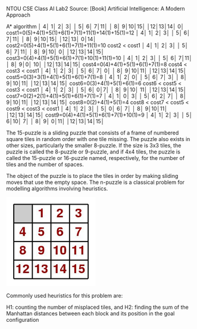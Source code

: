 NTOU CSE Class AI Lab2
Source: [Book] Artificial Intelligence: A Modern Approach

A* algorithm
│ 4│ 1│ 2│ 3│
│ 5│ 6│ 7│11│ 
│ 8│ 9│10│15│
│12│13│14│ 0│
      cost1=0(5)+4(1)+5(1)+6(1)+7(1)+11(1)+14(1)+15(1)=12
      │ 4│ 1│ 2│ 3│
      │ 5│ 6│ 7│11│
      │ 8│ 9│10│15│
      │12│13│ 0│14│
      cost2=0(5)+4(1)+5(1)+6(1)+7(1)+11(1)=10 cost2 < cost1
      │ 4│ 1│ 2│ 3│
      │ 5│ 6│ 7│11│
      │ 8│ 9│10│ 0│
      │12│13│14│15│
            cost3=0(4)+4(1)+5(1)+6(1)+7(1)+10(1)+11(1)=10
            │ 4│ 1│ 2│ 3│
            │ 5│ 6│ 7│11│
            │ 8│ 9│0│ 10│
            │12│13│14│15│
            cost4=0(4)+4(1)+5(1)+6(1)+7(1)=8 cost4 < cost3 < cost1
            │ 4│ 1│ 2│ 3│
            │ 5│ 6│ 7│ 0│
            │ 8│ 9│10│11│
            │12│13│14│15│
                  cost5=0(3)+3(1)+4(1)+5(1)+6(1)+7(1)=8
                  │ 4│ 1│ 2│ 0│
                  │ 5│ 6│ 7│ 3│
                  │ 8│ 9│10│11│
                  │12│13│14│15│
                  cost6=0(3)+4(1)+5(1)+6(1)=6 cost6 < cost5 < cost3 < cost1
                  │ 4│ 1│ 2│ 3│
                  │ 5│ 6│ 0│7│
                  │ 8│ 9│10│ 11│
                  │12│13│14│15│
                        cost7=0(2)+2(1)+4(1)+5(1)+6(1)+7(1)=7
                        │ 4│ 1│ 0│ 3│
                        │ 5│ 6│ 2│ 7│
                        │ 8│ 9│10│11│
                        │12│13│14│15│
                        cost8=0(2)+4(1)+5(1)=4 cost8 < cost7 < cost5 < cost9 < cost3 < cost1
                        │ 4│ 1│ 2│ 3│
                        │ 5│ 0│ 6│ 7│
                        │ 8│ 9│10│11│
                        │12│13│14│15│
                        cost9=0(4)+4(1)+5(1)+6(1)+7(1)+10(1)=9
                        │ 4│ 1│ 2│ 3│
                        │ 5│ 6│10│ 7│
                        │ 8│ 9│ 0│11│
                        │12│13│14│15│

The 15-puzzle is a sliding puzzle that consists of a frame of numbered
square tiles in random order with one tile missing.
The puzzle also exists in other sizes, particularly the smaller 8-puzzle.
If the size is 3x3 tiles, the puzzle is called the 8-puzzle or 9-puzzle, and
if 4x4 tiles, the puzzle is called the 15-puzzle or 16-puzzle named,
respectively, for the number of tiles and the number of spaces.

The object of the puzzle is to place the tiles in order by making sliding
moves that use the empty space.
The n-puzzle is a classical problem for modelling algorithms involving
heuristics.

![Alt text](puzzle.jpg)

Commonly used heuristics for this problem are:

H1: counting the number of misplaced tiles, and
H2: finding the sum of the Manhattan distances between each block
      and its position in the goal configuration
